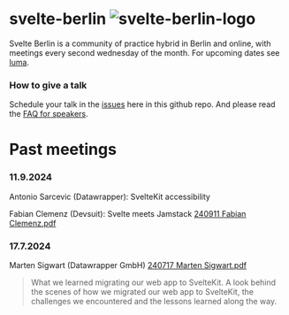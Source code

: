  # svelte-berlin  ![svelte-berlin-logo](https://github.com/user-attachments/assets/5cc5542e-b216-4815-826c-3335f7401a5d) 


Svelte Berlin is a community of practice hybrid in Berlin and online, with meetings every second wednesday of the month. For upcoming dates see [luma](https://lu.ma/charite-berlin-it).

### How to give a talk

Schedule your talk in the [issues](https://github.com/nika-d/svelte-berlin/issues) here in this github repo. And please read the [FAQ for speakers](https://github.com/nika-d/svelte-berlin/blob/main/FAQ-speakers-Vortragende.md).

# Past meetings

### 11.9.2024

Antonio Sarcevic (Datawrapper): SvelteKit accessibility 

​Fabian Clemenz (Devsuit): Svelte meets Jamstack [240911 Fabian Clemenz.pdf](https://github.com/user-attachments/files/16975314/240911.Fabian.Clemenz.pdf)

### 17.7.2024

Marten Sigwart (Datawrapper GmbH) [240717 Marten Sigwart.pdf](https://github.com/user-attachments/files/16975315/240717.Marten.Sigwart.pdf)

> What we learned migrating our web app to SvelteKit. A look behind the scenes of how we migrated our web app to SvelteKit, the challenges we encountered and the lessons learned along the way.

